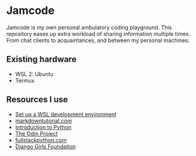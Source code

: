 # Jamcode

Jamcode is my own personal ambulatory coding playground. This repository eases up extra workload of sharing information multiple times.
From chat clients to acquaintances, and between my personal machines:

## Existing hardware

- WSL 2: Ubuntu
- Termux

## Resources I use

- [Set up a WSL development environment](https://learn.microsoft.com/en-us/windows/dev-environment/)
- [markdowntutorial.com](https://www.markdowntutorial.com/)
- [Introduction to Python](http://introtopython.org)
- [The Odin Project](https://www.theodinproject.com/)
- [fullstackpython.com](https://github.com/mattmakai/fullstackpython.com)
- [Django Girls Foundation](https://djangogirls.org/en/)
